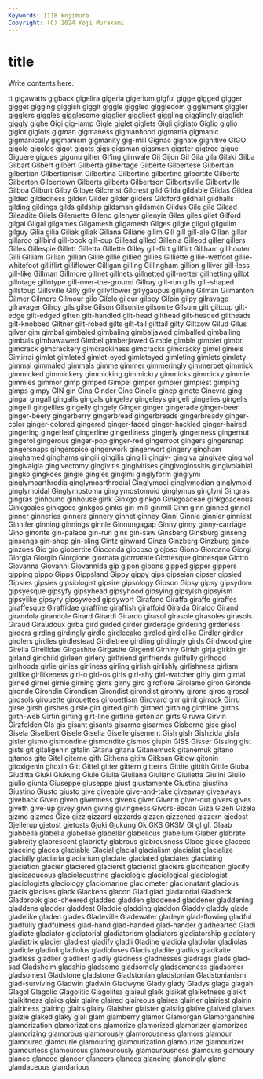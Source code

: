 ```yaml
---
Keywords: 1118 kojimura
Copyright: (C) 2024 Koji Murakami
---
```


# title

Write contents here.



tt gigawatts gigback gigelira gigeria gigerium gigful gigge gigged
gigger gigget gigging giggish giggit giggle giggled giggledom gigglement giggler
gigglers giggles gigglesome gigglier giggliest giggling gigglingly gigglish giggly gighe
Gigi gig-lamp Gigle giglet giglets Gigli gigliato Giglio giglio giglot
giglots gigman gigmaness gigmanhood gigmania gigmanic gigmanically gigmanism gigmanity gig-mill
Gignac gignate gignitive GIGO gigolo gigolos gigot gigots gigs gigsman
gigsmen gigster gigtree gigue Giguere gigues gigunu giher GI'ing giinwale
Gij Gijon Gil Gila gila Gilaki Gilba Gilbart Gilbert gilbert
Gilberta gilbertage Gilberte Gilbertese Gilbertian gilbertian Gilbertianism Gilbertina Gilbertine gilbertine
gilbertite Gilberto Gilberton Gilbertown Gilberts gilberts Gilbertson Gilbertsville Gilbertville Gilboa
Gilburt Gilby Gilbye Gilchrist Gilcrest gild Gilda gildable Gildas Gildea
gilded gildedness gilden Gilder gilder gilders Gildford gildhall gildhalls gilding
gildings gilds gildship gildsman gildsmen Gildus Gile gile Gilead Gileadite
Gilels Gilemette Gileno gilenyer gilenyie Giles giles gilet Gilford gilgai
Gilgal gilgames Gilgamesh gilgamesh Gilges gilgie gilgul gilgulim gilguy Gilia
gilia Giliak giliak Giliana Giliane gilim Gill gill gill-ale Gillan
gillar gillaroo gillbird gill-book gill-cup Gillead gilled Gillenia Gilleod giller
gillers Gilles Gillespie Gillett Gilletta Gillette Gilley gill-flirt gillflirt Gillham
gillhooter Gilli Gilliam Gillian gillian Gillie gillie gillied gillies Gilliette
gillie-wetfoot gillie-whitefoot gilliflirt gilliflower Gilligan gilling Gillingham gillion gilliver gill-less
gill-like Gillman Gillmore gillnet gillnets gillnetted gill-netter gillnetting gillot gillotage
gillotype gill-over-the-ground Gillray gill-run gills gill-shaped gillstoup Gillsville Gilly gilly
gillyflower gillygaupus gillying Gilman Gilmanton Gilmer Gilmore Gilmour gilo Gilolo
gilour gilpey Gilpin gilpy gilravage gilravager Gilroy gils gilse Gilson
Gilsonite gilsonite Gilsum gilt giltcup gilt-edge gilt-edged gilten gilt-handled gilt-head
gilthead gilt-headed giltheads gilt-knobbed Giltner gilt-robed gilts gilt-tail gilttail gilty
Giltzow Gilud Gilus gilver gim gimbal gimbaled gimbaling gimbaljawed gimballed
gimballing gimbals gimbawawed Gimbel gimberjawed Gimble gimble gimblet gimbri gimcrack
gimcrackery gimcrackiness gimcracks gimcracky gimel gimels Gimirrai gimlet gimleted gimlet-eyed
gimleteyed gimleting gimlets gimlety gimmal gimmaled gimmals gimme gimmer gimmeringly
gimmerpet gimmick gimmicked gimmickery gimmicking gimmickry gimmicks gimmicky gimmie gimmies
gimmor gimp gimped Gimpel gimper gimpier gimpiest gimping gimps gimpy
GIN gin Gina Ginder Gine Ginelle ginep ginete Ginevra ging
gingal gingall gingalls gingals gingeley gingeleys gingeli gingelies gingelis gingelli
gingellies gingelly gingely Ginger ginger gingerade ginger-beer ginger-beery gingerberry gingerbread
gingerbreads gingerbready ginger-color ginger-colored gingered ginger-faced ginger-hackled ginger-haired gingering gingerleaf
gingerline gingerliness gingerly gingerness gingernut gingerol gingerous ginger-pop ginger-red gingerroot
gingers gingersnap gingersnaps gingerspice gingerwork gingerwort gingery gingham ginghamed ginghams
gingili gingilis gingilli gingiv- gingiva gingivae gingival gingivalgia gingivectomy gingivitis
gingivitises gingivoglossitis gingivolabial gingko gingkoes gingle gingles ginglmi ginglyform ginglymi
ginglymoarthrodia ginglymoarthrodial Ginglymodi ginglymodian ginglymoid ginglymoidal Ginglymostoma ginglymostomoid ginglymus ginglyni
Gingras gingras ginhound ginhouse gink Ginkgo ginkgo Ginkgoaceae ginkgoaceous Ginkgoales
ginkgoes ginkgos ginks gin-mill ginmill Ginn ginn ginned ginnel ginner
ginneries ginners ginnery ginnet ginney Ginni Ginnie ginnier ginniest Ginnifer
ginning ginnings ginnle Ginnungagap Ginny ginny ginny-carriage Gino ginorite gin-palace
gin-run gins gin-saw Ginsberg Ginsburg ginseng ginsengs gin-shop gin-sling Gintz
ginward Ginza Ginzberg Ginzburg ginzo ginzoes Gio gio giobertite Gioconda
giocoso giojoso Giono Giordano Giorgi Giorgia Giorgio Giorgione giornata giornatate
Giottesque giottesque Giotto Giovanna Giovanni Giovannida gip gipon gipons gipped
gipper gippers gipping gippo Gipps Gippsland Gippy gippy gips gipseian
gipser gipsied Gipsies gipsies gipsiologist gipsire gipsology Gipson Gipsy gipsy
gipsydom gipsyesque gipsyfy gipsyhead gipsyhood gipsying gipsyish gipsyism gipsylike gipsyry
gipsyweed gipsywort Girafano Giraffa giraffe giraffes giraffesque Giraffidae giraffine giraffish
giraffoid Giralda Giraldo Girand girandola girandole Girard Girardi Girardo girasol
girasole girasoles girasols Giraud Giraudoux girba gird girded girder girderage
girdering girderless girders girding girdingly girdle girdlecake girdled girdlelike Girdler
girdler girdlers girdles girdlestead Girdletree girdling girdlingly girds Girdwood gire
Girella Girellidae Girgashite Girgasite Girgenti Girhiny Girish girja girkin girl
girland girlchild girleen girlery girlfriend girlfriends girlfully girlhood girlhoods girlie
girlies girliness girling girlish girlishly girlishness girlism girllike girllikeness girl-o
girl-os girls girl-shy girl-watcher girly girn girnal girned girnel girnie
girning girns girny giro giroflore Girolamo giron Gironde gironde Girondin
Girondism Girondist girondist gironny girons giros girosol girosols girouette girouettes
girouettism Girovard girr girrit girrock Girru girse girsh girshes girsle
girt girted girth girthed girthing girthline girths girth-web Girtin girting
girt-line girtline girtonian girts Giruwa Girvin Girzfelden GIs gis gisant
gisants gisarme gisarmes Gisborne gise gisel Gisela Giselbert Gisele Gisella
Giselle gisement Gish gish Gishzida gisla gisler gismo gismondine gismondite
gismos gispin GISS Gisser Gissing gist gists git gitaligenin gitalin
Gitana gitana Gitanemuck gitanemuk gitano gitanos gite Gitel giterne gith
Githens gitim Gitksan Gitlow gitonin gitoxigenin gitoxin Gitt Gittel gitter
gittern gitterns Gittite gittith Gittle Giuba Giuditta Giuki Giukung Giule
Giulia Giuliana Giuliano Giulietta Giulini Giulio giulio giunta Giuseppe giuseppe
giust giustamente Giustina giustina Giustino Giusto giusto give giveable give-and-take
giveaway giveaways giveback Given given givenness givens giver Giverin giver-out
givers gives giveth give-up givey givin giving givingness Givors-Badan Giza
Gizeh Gizela gizmo gizmos Gizo gizz gizzard gizzards gizzen gizzened
gizzern gjedost Gjellerup gjetost gjetosts Gjuki Gjukung Gk GKS GKSM
Gl gl gl. Glaab glabbella glabella glabellae glabellar glabellous glabellum
Glaber glabrate glabreity glabrescent glabriety glabrous glabrousness Glace glace glaceed
glaceing glaces glaciable Glacial glacial glacialism glacialist glacialize glacially glaciaria
glaciarium glaciate glaciated glaciates glaciating glaciation glacier glaciered glacieret glacierist
glaciers glacification glacify glacioaqueous glaciolacustrine glaciologic glaciological glaciologist glaciologists glaciology
glaciomarine glaciometer glacionatant glacious glacis glacises glack Glackens glacon Glad
glad gladatorial Gladbeck Gladbrook glad-cheered gladded gladden gladdened gladdener gladdening
gladdens gladder gladdest Gladdie gladding gladdon Gladdy gladdy glade gladelike
gladen glades Gladeville Gladewater gladeye glad-flowing gladful gladfully gladfulness glad-hand
glad-handed glad-hander gladhearted Gladi gladiate gladiator gladiatorial gladiatorism gladiators gladiatorship
gladiatory gladiatrix gladier gladiest gladify gladii Gladine gladiola gladiolar gladiolas
gladiole gladioli gladiolus gladioluses Gladis gladite gladius gladkaite gladless gladlier
gladliest gladly gladness gladnesses gladrags glads glad-sad Gladsheim gladship gladsome
gladsomely gladsomeness gladsomer gladsomest Gladstone gladstone Gladstonian gladstonian Gladstonianism glad-surviving
Gladwin gladwin Gladwyne Glady glady Gladys glaga glagah Glagol Glagolic
Glagolitic Glagolitsa glaieul glaik glaiket glaiketness glaikit glaikitness glaiks glair
glaire glaired glaireous glaires glairier glairiest glairin glairiness glairing glairs
glairy Glaisher glaister glaistig glaive glaived glaives glaizie glaked glaky
glali glam glamberry glamor Glamorgan Glamorganshire glamorization glamorizations glamorize glamorized
glamorizer glamorizes glamorizing glamorous glamorously glamorousness glamors glamour glamoured glamourie
glamouring glamourization glamourize glamourizer glamourless glamourous glamourously glamourousness glamours glamoury
glance glanced glancer glancers glances glancing glancingly gland glandaceous glandarious
